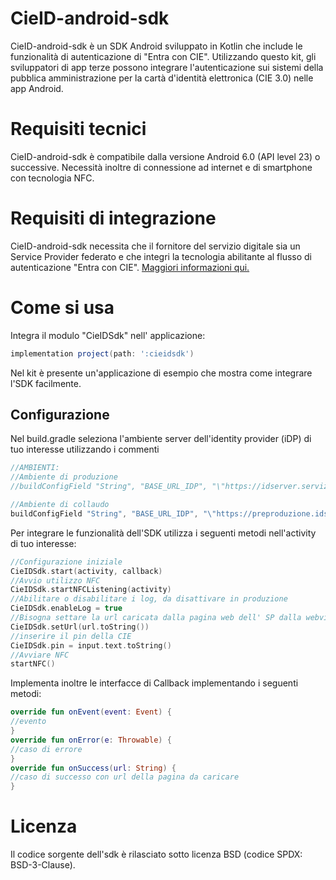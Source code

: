 # CieID-android-sdk

CieID-android-sdk è un SDK Android sviluppato in Kotlin che include le funzionalità di autenticazione di "Entra con CIE". Utilizzando questo kit, gli sviluppatori di app terze possono integrare l'autenticazione sui sistemi della pubblica amministrazione per la cartà d'identità elettronica (CIE 3.0) nelle app Android.

# Requisiti tecnici

CieID-android-sdk è compatibile dalla versione Android 6.0 (API level 23) o successive. Necessità inoltre di connessione ad internet e di smartphone con tecnologia NFC.

# Requisiti di integrazione

CieID-android-sdk necessita che il fornitore del servizio digitale sia un Service Provider federato e che integri la tecnologia abilitante al flusso di autenticazione "Entra con CIE". [Maggiori informazioni qui.](https://www.cartaidentita.interno.gov.it/CIE3.0-ManualeSP.pdf "Manuale SP")

# Come si usa

Integra il modulo "CieIDSdk" nell' applicazione:

```gradle
implementation project(path: ':cieidsdk')
```
Nel kit è presente un'applicazione di esempio che mostra come integrare l'SDK facilmente.

Configurazione
--------

Nel build.gradle seleziona l'ambiente server dell'identity provider (iDP) di tuo interesse utilizzando i commenti
```gradle
//AMBIENTI:
//Ambiente di produzione
//buildConfigField "String", "BASE_URL_IDP", "\"https://idserver.servizicie.interno.gov.it/idp/\""

//Ambiente di collaudo
buildConfigField "String", "BASE_URL_IDP", "\"https://preproduzione.idserver.servizicie.interno.gov.it/idp/\""
```
Per integrare le funzionalità dell'SDK utilizza i seguenti metodi nell'activity di tuo interesse:
```kotlin
//Configurazione iniziale
CieIDSdk.start(activity, callback)
//Avvio utilizzo NFC
CieIDSdk.startNFCListening(activity)
//Abilitare o disabilitare i log, da disattivare in produzione
CieIDSdk.enableLog = true
//Bisogna settare la url caricata dalla pagina web dell' SP dalla webview su /OpenApp
CieIDSdk.setUrl(url.toString())
//inserire il pin della CIE
CieIDSdk.pin = input.text.toString()
//Avviare NFC
startNFC()
```
Implementa inoltre le interfacce di Callback implementando i seguenti metodi:
```kotlin
override fun onEvent(event: Event) {
//evento 
}
override fun onError(e: Throwable) {
//caso di errore
}
override fun onSuccess(url: String) {
//caso di successo con url della pagina da caricare
}
```
# Licenza
Il codice sorgente dell'sdk è rilasciato sotto licenza BSD (codice SPDX: BSD-3-Clause).

